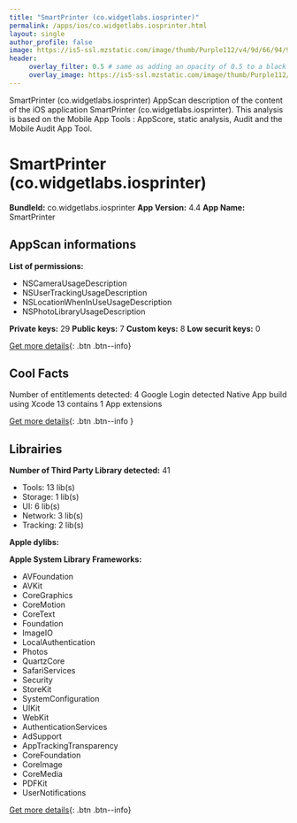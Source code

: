 ```yaml
---
title: "SmartPrinter (co.widgetlabs.iosprinter)"
permalink: /apps/ios/co.widgetlabs.iosprinter.html
layout: single
author_profile: false
image: https://is5-ssl.mzstatic.com/image/thumb/Purple112/v4/9d/66/94/9d66941f-b2fc-aa37-f4d1-b0746d7aa5b9/AppIcon-0-1x_U007emarketing-0-7-0-85-220.png/512x512bb.jpg
header: 
     overlay_filter: 0.5 # same as adding an opacity of 0.5 to a black background
     overlay_image: https://is5-ssl.mzstatic.com/image/thumb/Purple112/v4/9d/66/94/9d66941f-b2fc-aa37-f4d1-b0746d7aa5b9/AppIcon-0-1x_U007emarketing-0-7-0-85-220.png/512x512bb.jpg
---
```

SmartPrinter (co.widgetlabs.iosprinter) AppScan description of the content of the iOS application SmartPrinter (co.widgetlabs.iosprinter). This analysis is based on the Mobile App Tools : AppScore, static analysis, Audit and the Mobile Audit App Tool.

# SmartPrinter (co.widgetlabs.iosprinter)

**BundleId:** co.widgetlabs.iosprinter
**App Version:** 4.4
**App Name:** SmartPrinter


## AppScan informations 

**List of permissions:** 
- NSCameraUsageDescription
- NSUserTrackingUsageDescription
- NSLocationWhenInUseUsageDescription
- NSPhotoLibraryUsageDescription
  
  
**Private keys:** 29
**Public keys:** 7
**Custom keys:** 8
**Low securit keys:** 0
  
[Get more details](/pricing.html){: .btn .btn--info}

## Cool Facts

Number of entitlements detected: 4
Google Login detected
Native App
build using Xcode 13
contains 1 App extensions
  
[Get more details](/pricing.html){: .btn .btn--info }

## Librairies 
**Number of Third Party Library detected:** 41
- Tools: 13 lib(s)
- Storage: 1 lib(s)
- UI: 6 lib(s)
- Network: 3 lib(s)
- Tracking: 2 lib(s)


**Apple dylibs:**


**Apple System Library Frameworks:**
- AVFoundation
- AVKit
- CoreGraphics
- CoreMotion
- CoreText
- Foundation
- ImageIO
- LocalAuthentication
- Photos
- QuartzCore
- SafariServices
- Security
- StoreKit
- SystemConfiguration
- UIKit
- WebKit
- AuthenticationServices
- AdSupport
- AppTrackingTransparency
- CoreFoundation
- CoreImage
- CoreMedia
- PDFKit
- UserNotifications


  
[Get more details](/pricing.html){: .btn .btn--info}

